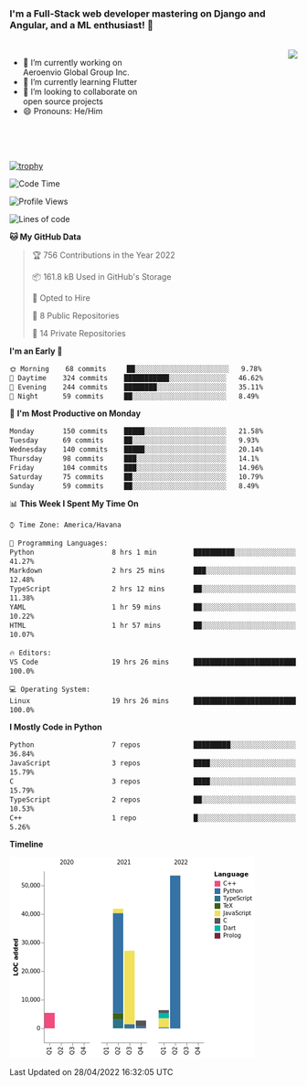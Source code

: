 ### I'm a Full-Stack web developer mastering on Django and Angular, and a ML enthusiast!  👋

<br/>

<img align="right" height="250"  src="https://media1.giphy.com/media/qgQUggAC3Pfv687qPC/giphy.gif?cid=ecf05e470ttfxgsj072btembitu1zn4ti3t3cdyg4jo5b3by&rid=giphy.gif&ct=g" />

 <div style="width:50%">
    <ul>
      <li>🔭 I’m currently working on Aeroenvio Global Group Inc.</li>
      <li>🌱 I’m currently learning Flutter</li>
      <li>👯 I’m looking to collaborate on open source projects</li>
      <li>😄 Pronouns: He/Him</li>
<!--       <li>⚡ Fun fact: I started my first professional project for a company as web dev without knowing any JS </li> -->
    </ul>
  </div>
  
<br/><br/><br/>

[![trophy](https://github-profile-trophy.vercel.app/?username=dfg-98&row=3&column=3&theme=monokai)](https://github.com/ryo-ma/github-profile-trophy)


<!--START_SECTION:waka-->
![Code Time](http://img.shields.io/badge/Code%20Time-157%20hrs%2040%20mins-blue)

![Profile Views](http://img.shields.io/badge/Profile%20Views-2-blue)

![Lines of code](https://img.shields.io/badge/From%20Hello%20World%20I%27ve%20Written-137%20Thousand%20lines%20of%20code-blue)

**🐱 My GitHub Data** 

> 🏆 756 Contributions in the Year 2022
 > 
> 📦 161.8 kB Used in GitHub's Storage 
 > 
> 💼 Opted to Hire
 > 
> 📜 8 Public Repositories 
 > 
> 🔑 14 Private Repositories  
 > 
**I'm an Early 🐤** 

```text
🌞 Morning    68 commits     ██░░░░░░░░░░░░░░░░░░░░░░░   9.78% 
🌆 Daytime    324 commits    ███████████░░░░░░░░░░░░░░   46.62% 
🌃 Evening    244 commits    ████████░░░░░░░░░░░░░░░░░   35.11% 
🌙 Night      59 commits     ██░░░░░░░░░░░░░░░░░░░░░░░   8.49%

```
📅 **I'm Most Productive on Monday** 

```text
Monday       150 commits    █████░░░░░░░░░░░░░░░░░░░░   21.58% 
Tuesday      69 commits     ██░░░░░░░░░░░░░░░░░░░░░░░   9.93% 
Wednesday    140 commits    █████░░░░░░░░░░░░░░░░░░░░   20.14% 
Thursday     98 commits     ███░░░░░░░░░░░░░░░░░░░░░░   14.1% 
Friday       104 commits    ███░░░░░░░░░░░░░░░░░░░░░░   14.96% 
Saturday     75 commits     ██░░░░░░░░░░░░░░░░░░░░░░░   10.79% 
Sunday       59 commits     ██░░░░░░░░░░░░░░░░░░░░░░░   8.49%

```


📊 **This Week I Spent My Time On** 

```text
⌚︎ Time Zone: America/Havana

💬 Programming Languages: 
Python                   8 hrs 1 min         ██████████░░░░░░░░░░░░░░░   41.27% 
Markdown                 2 hrs 25 mins       ███░░░░░░░░░░░░░░░░░░░░░░   12.48% 
TypeScript               2 hrs 12 mins       ██░░░░░░░░░░░░░░░░░░░░░░░   11.38% 
YAML                     1 hr 59 mins        ██░░░░░░░░░░░░░░░░░░░░░░░   10.22% 
HTML                     1 hr 57 mins        ██░░░░░░░░░░░░░░░░░░░░░░░   10.07%

🔥 Editors: 
VS Code                  19 hrs 26 mins      █████████████████████████   100.0%

💻 Operating System: 
Linux                    19 hrs 26 mins      █████████████████████████   100.0%

```

**I Mostly Code in Python** 

```text
Python                   7 repos             █████████░░░░░░░░░░░░░░░░   36.84% 
JavaScript               3 repos             ████░░░░░░░░░░░░░░░░░░░░░   15.79% 
C                        3 repos             ████░░░░░░░░░░░░░░░░░░░░░   15.79% 
TypeScript               2 repos             ██░░░░░░░░░░░░░░░░░░░░░░░   10.53% 
C++                      1 repo              █░░░░░░░░░░░░░░░░░░░░░░░░   5.26%

```


**Timeline**

![Chart not found](https://raw.githubusercontent.com/dfg-98/dfg-98/main/charts/bar_graph.png) 


 Last Updated on 28/04/2022 16:32:05 UTC
<!--END_SECTION:waka-->
